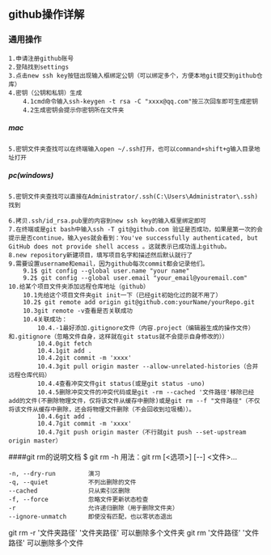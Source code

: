 ## github操作详解
### 通用操作
	1.申请注册github账号
	2.登陆找到settings
	3.点击new ssh key按钮出现输入框绑定公钥（可以绑定多个，方便本地git提交到github仓库）
	4.密钥（公钥和私钥）生成
		4.1cmd命令输入ssh-keygen -t rsa -C "xxxx@qq.com"按三次回车即可生成密钥
		4.2生成密钥会提示你密钥所在文件夹
##### mac
	5.密钥文件夹查找可以在终端输入open ~/.ssh打开，也可以command+shift+g输入目录地址打开
##### pc(windows)
	5.密钥文件夹查找可以直接在Administrator/.ssh(C:\Users\Administrator\.ssh)找到
	
	6.拷贝.ssh/id_rsa.pub里的内容到new ssh key的输入框里绑定即可
	7.在终端或是git bash中输入ssh -T git@github.com 验证是否成功，如果是第一次的会提示是否continue，输入yes就会看到：You've successfully authenticated, but GitHub does not provide shell access 。这就表示已成功连上github。
	8.new repository新建项目，填写项目名字和描述然后默认就行了
	9.需要设置username和email，因为github每次commit都会记录他们。
		9.1$ git config --global user.name "your name"
		9.2$ git config --global user.email "your_email@youremail.com"
	10.给某个项目文件夹添加远程仓库地址（github）
		10.1先给这个项目文件夹git init一下（已经git初始化过的就不用了）
		10.2$ git remote add origin git@github.com:yourName/yourRepo.git
		10.3git remote -v查看是否关联成功
		10.4关联成功：
			10.4.-1最好添加.gitignore文件（内容.project（编辑器生成的操作文件）和.gitignore（忽略文件自身，这样就在git status就不会提示自身修改的））
			10.4.0git fetch
			10.4.1git add .
			10.4.2git commit -m 'xxxx'
			10.4.3git pull origin master --allow-unrelated-histories（合并远程仓库代码）
			10.4.4查看冲突文件git status(或是git status -uno)
			10.4.5删除冲突文件的冲突代码或是git -rm --cached '文件路径'移除已经add的文件(不删除物理文件，仅将该文件从缓存中删除)或是git rm --f "文件路径"（不仅将该文件从缓存中删除，还会将物理文件删除（不会回收到垃圾桶））。
			10.4.6git add .
			10.4.7git commit -m 'xxxx'
			10.4.7git push origin master（不行就git push --set-upstream origin master）
			
####git rm的说明文档
$ git rm -h
用法：git rm [<选项>] [--] <文件>...

    -n, --dry-run         演习
    -q, --quiet           不列出删除的文件
    --cached              只从索引区删除
    -f, --force           忽略文件更新状态检查
    -r                    允许递归删除（用于删除文件夹）
    --ignore-unmatch      即使没有匹配，也以零状态退出
git rm -r '文件夹路径' '文件夹路径'	可以删除多个文件夹
git rm '文件路径' '文件路径'	可以删除多个文件
